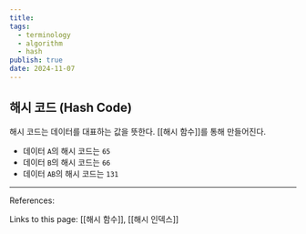 ```yaml
---
title: 
tags:
  - terminology
  - algorithm
  - hash
publish: true
date: 2024-11-07
---
```

## 해시 코드 (Hash Code)
해시 코드는 데이터를 대표하는 값을 뜻한다. [[해시 함수]]를 통해 만들어진다.

- 데이터 `A`의 해시 코드는 `65`
- 데이터 `B`의 해시 코드는 `66`
- 데이터 `AB`의 해시 코드는 `131`


---
References: 

Links to this page: [[해시 함수]], [[해시 인덱스]]